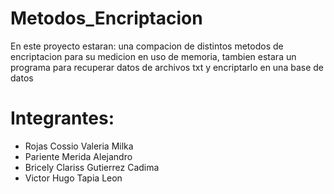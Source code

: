 # Metodos_Encriptacion
En este proyecto estaran: una compacion de distintos metodos de encriptacion para su medicion en uso de memoria, tambien estara un programa para recuperar datos de archivos txt y encriptarlo en una base de datos

# Integrantes:
- Rojas Cossio Valeria Milka
- Pariente Merida Alejandro
- Bricely Clariss Gutierrez Cadima
- Victor Hugo Tapia Leon
